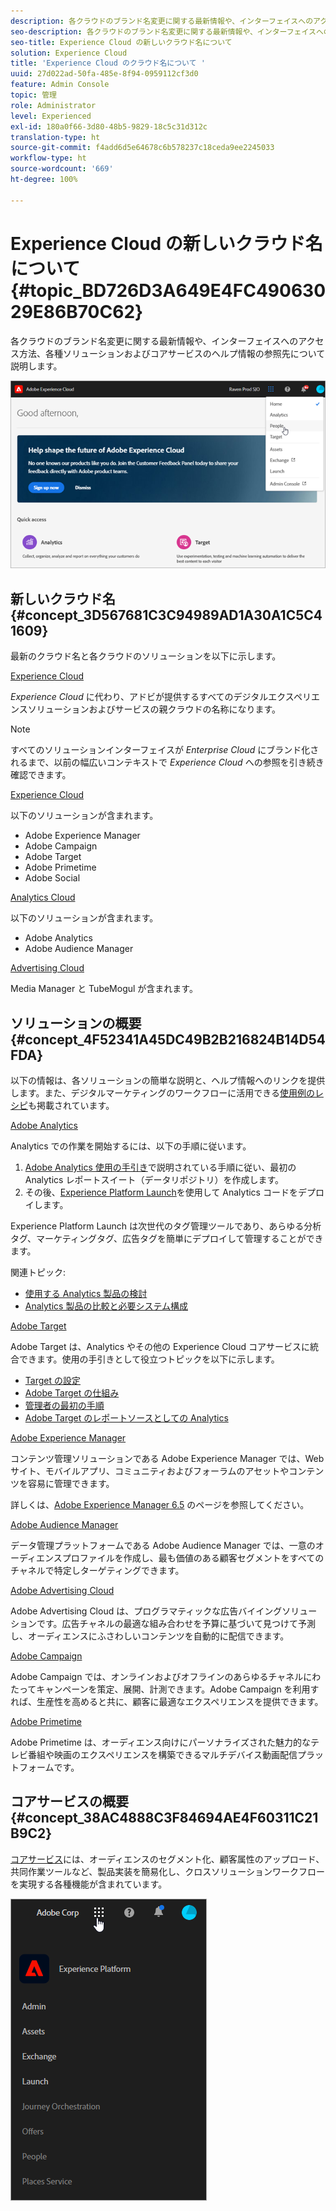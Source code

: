 ```yaml
---
description: 各クラウドのブランド名変更に関する最新情報や、インターフェイスへのアクセス方法、各種ソリューションおよびコアサービスのヘルプ情報の参照先について説明します。
seo-description: 各クラウドのブランド名変更に関する最新情報や、インターフェイスへのアクセス方法、各種ソリューションおよびコアサービスのヘルプ情報の参照先について説明します。
seo-title: Experience Cloud の新しいクラウド名について
solution: Experience Cloud
title: 'Experience Cloud のクラウド名について '
uuid: 27d022ad-50fa-485e-8f94-0959112cf3d0
feature: Admin Console
topic: 管理
role: Administrator
level: Experienced
exl-id: 180a0f66-3d80-48b5-9829-18c5c31d312c
translation-type: ht
source-git-commit: f4add6d5e64678c6b578237c18ceda9ee2245033
workflow-type: ht
source-wordcount: '669'
ht-degree: 100%

---
```


# Experience Cloud の新しいクラウド名について {#topic_BD726D3A649E4FC49063029E86B70C62}

各クラウドのブランド名変更に関する最新情報や、インターフェイスへのアクセス方法、各種ソリューションおよびコアサービスのヘルプ情報の参照先について説明します。

![](assets/cloud-pulldown.png)

## 新しいクラウド名 {#concept_3D567681C3C94989AD1A30A1C5C41609}

最新のクラウド名と各クラウドのソリューションを以下に示します。

[Experience Cloud](https://www.adobe.com/jp/experience-cloud.html?promoid=FZPQZ2HS&amp;mv=other)

*Experience Cloud* に代わり、アドビが提供するすべてのデジタルエクスペリエンスソリューションおよびサービスの親クラウドの名称になります。

>[!NOTE]
>
>すべてのソリューションインターフェイスが *Enterprise Cloud* にブランド化されるまで、以前の幅広いコンテキストで *Experience Cloud* への参照を引き続き確認できます。

[Experience Cloud](https://www.adobe.com/jp/marketing-cloud.html)

以下のソリューションが含まれます。

* Adobe Experience Manager
* Adobe Campaign
* Adobe Target
* Adobe Primetime
* Adobe Social

[Analytics Cloud](https://www.adobe.com/jp/data-analytics-cloud.html)

以下のソリューションが含まれます。

* Adobe Analytics
* Adobe Audience Manager

[Advertising Cloud](https://www.adobe.com/jp/advertising-cloud.html)

Media Manager と TubeMogul が含まれます。

## ソリューションの概要 {#concept_4F52341A45DC49B2B216824B14D54FDA}

以下の情報は、各ソリューションの簡単な説明と、ヘルプ情報へのリンクを提供します。また、デジタルマーケティングのワークフローに活用できる[使用例のレシピ](https://helpx.adobe.com/jp/marketing-cloud/how-to/use-cases.html)も掲載されています。

[Adobe Analytics](https://docs.adobe.com/content/help/ja-JP/analytics/landing/home.html)

Analytics での作業を開始するには、以下の手順に従います。

1. [Adobe Analytics 使用の手引き](https://docs.adobe.com/content/help/ja-JP/analytics/analyze/analysis-workspace/home.html)で説明されている手順に従い、最初の Analytics レポートスイート（データリポジトリ）を作成します。
1. その後、[Experience Platform Launch](https://docs.adobe.com/content/help/ja-JP/launch/using/intro/get-started/quick-start.html)を使用して Analytics コードをデプロイします。

Experience Platform Launch は次世代のタグ管理ツールであり、あらゆる分析タグ、マーケティングタグ、広告タグを簡単にデプロイして管理することができます。

関連トピック:

* [使用する Analytics 製品の検討](https://docs.adobe.com/content/help/ja-JP/analytics/admin/admin-overview/which-analytics-tool.html)
* [Analytics 製品の比較と必要システム構成](https://docs.adobe.com/content/help/ja-JP/analytics/admin/admin-overview/analytics-product-comparison.html)

[Adobe Target](https://docs.adobe.com/content/help/ja-JP/target/using/target-home.html)

Adobe Target は、Analytics やその他の Experience Cloud コアサービスに統合できます。使用の手引きとして役立つトピックを以下に示します。

* [Target の設定](https://docs.adobe.com/content/help/ja-JP/target/using/administer/administrating-target.html)
* [Adobe Target の仕組み](https://docs.adobe.com/content/help/ja-JP/target/using/introduction/how-target-works.html)
* [管理者の最初の手順](https://docs.adobe.com/content/help/ja-JP/target/using/administer/start-target.html)
* [Adobe Target のレポートソースとしての Analytics](https://docs.adobe.com/content/help/ja-JP/target/using/integrate/a4t/a4t.html)

[Adobe Experience Manager](https://helpx.adobe.com/jp/support/experience-manager/6-5.html)

コンテンツ管理ソリューションである Adobe Experience Manager では、Web サイト、モバイルアプリ、コミュニティおよびフォーラムのアセットやコンテンツを容易に管理できます。

詳しくは、[Adobe Experience Manager 6.5](https://helpx.adobe.com/jp/support/experience-manager/6-5.html) のページを参照してください。

[Adobe Audience Manager](https://docs.adobe.com/content/help/ja-JP/audience-manager/user-guide/aam-home.html)

データ管理プラットフォームである Adobe Audience Manager では、一意のオーディエンスプロファイルを作成し、最も価値のある顧客セグメントをすべてのチャネルで特定しターゲティングできます。

[Adobe Advertising Cloud](https://docs.adobe.com/content/help/ja-JP/release-notes/experience-cloud/current.html#adcloud)

Adobe Advertising Cloud は、プログラマティックな広告バイイングソリューションです。広告チャネルの最適な組み合わせを予算に基づいて見つけて予測し、オーディエンスにふさわしいコンテンツを自動的に配信できます。

[Adobe Campaign](https://docs.adobe.com/content/help/en/campaign-standard/using/getting-started/about-adobe-campaign/campaign-orchestration.html)

Adobe Campaign では、オンラインおよびオフラインのあらゆるチャネルにわたってキャンペーンを策定、展開、計測できます。Adobe Campaign を利用すれば、生産性を高めると共に、顧客に最適なエクスペリエンスを提供できます。

[Adobe Primetime](https://helpx.adobe.com/jp/support/primetime.html)

Adobe Primetime は、オーディエンス向けにパーソナライズされた魅力的なテレビ番組や映画のエクスペリエンスを構築できるマルチデバイス動画配信プラットフォームです。

## コアサービスの概要 {#concept_38AC4888C3F84694AE4F60311C21B9C2}

[コアサービス](https://docs.adobe.com/content/help/ja-JP/core-services/interface/about-core-services/core-services-landing.html)には、オーディエンスのセグメント化、顧客属性のアップロード、共同作業ツールなど、製品実装を簡易化し、クロスソリューションワークフローを実現する各種機能が含まれています。

![](assets/core-services.png)
